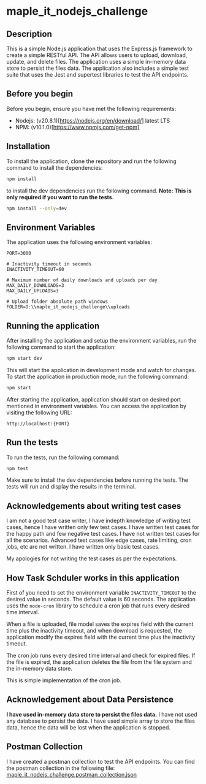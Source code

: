 # maple_it_nodejs_challenge

## Description

This is a simple Node.js application that uses the Express.js framework to create a simple RESTful API. The API allows users to upload, download, update, and delete files. The application uses a simple in-memory data store to persist the files data. The application also includes a simple test suite that uses the Jest and supertest libraries to test the API endpoints.

## Before you begin

Before you begin, ensure you have met the following requirements:

- Nodejs: (v20.8.1)[https://nodejs.org/en/download/] latest LTS
- NPM: (v10.1.0)[https://www.npmjs.com/get-npm]

## Installation

To install the application, clone the repository and run the following command to install the dependencies:

```bash
npm install
```

to install the dev dependencies run the following command. **Note: This is only required if you want to run the tests.**

```bash
npm install --only=dev
```

## Environment Variables

The application uses the following environment variables:

```env
PORT=3000

# Inactivity timeout in seconds
INACTIVITY_TIMEOUT=60

# Maximum number of daily downloads and uploads per day
MAX_DAILY_DOWNLOADS=3
MAX_DAILY_UPLOADS=3

# Upload folder absolute path windows
FOLDER=D:\\maple_it_nodejs_challenge\\uploads
```

## Running the application

After installing the application and setup the environment variables, run the following command to start the application:

```bash
npm start dev
```

This will start the application in development mode and watch for changes. To start the application in production mode, run the following command:

```bash
npm start
```

After starting the application, application should start on desired port mentioned in environment variables. You can access the application by visiting the following URL:

```url
http://localhost:{PORT}
```

## Run the tests

To run the tests, run the following command:

```bash
npm test
```

Make sure to install the dev dependencies before running the tests. The tests will run and display the results in the terminal.

## Acknowledgements about writing test cases

I am not a good test case writer, I have indepth knowledge of writing test cases, hence I have written only few test cases. I have written test cases for the happy path and few negative test cases. I have not written test cases for all the scenarios. Advanced test cases like edge cases, rate limiting, cron jobs, etc are not written. I have written only basic test cases.

My apologies for not writing the test cases as per the expectations.

## How Task Schduler works in this application

First of you need to set the environment variable `INACTIVITY_TIMEOUT` to the desired value in seconds. The default value is 60 seconds. The application uses the `node-cron` library to schedule a cron job that runs every desired time interval.

When a file is uploaded, file model saves the expires field with the current time plus the inactivity timeout, and when download is requested, the application modify the expires field with the current time plus the inactivity timeout.

The cron job runs every desired time interval and check for expired files. If the file is expired, the application deletes the file from the file system and the in-memory data store.

This is simple implementation of the cron job.

## Acknowledgement about Data Persistence

**I have used in-memory data store to persist the files data.** I have not used any database to persist the data. I have used simple array to store the files data, hence the data will be lost when the application is stopped.

## Postman Collection

I have created a postman collection to test the API endpoints. You can find the postman collection in the following file:
[maple_it_nodejs_challenge.postman_collection.json](https://github.com/mimamulhassankhan/maple_it_nodejs_challenge/blob/main/api-doc/maple_it_nodejs_challenge.postman_collection.json)
